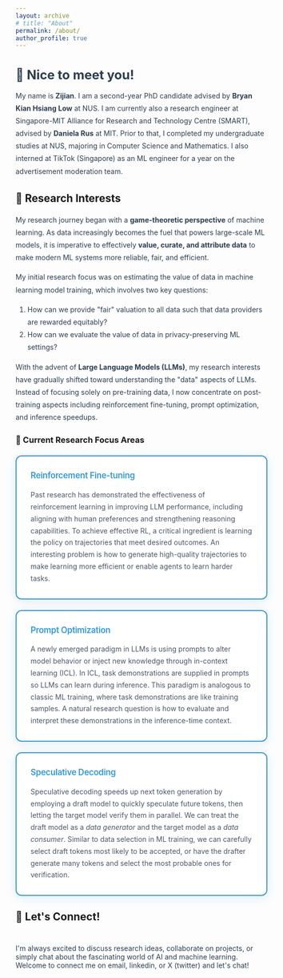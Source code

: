 ```yaml
---
layout: archive
# title: "About"
permalink: /about/
author_profile: true
---
```


<div style="text-align: left; margin-bottom: 2em;">
  <h2 style="color: #2c3e50; font-size: 1.8em; margin-bottom: 0.5em;">👋 Nice to meet you!</h2>
  <p style="font-size: 1em; color: #2c3e50; line-height: 1.8;">
    My name is <strong>Zijian</strong>. I am a second-year PhD candidate advised by <strong>Bryan Kian Hsiang Low</strong> at NUS. 
    I am currently also a research engineer at Singapore-MIT Alliance for Research and Technology Centre (SMART), 
    advised by <strong>Daniela Rus</strong> at MIT. Prior to that, I completed my undergraduate studies at NUS, majoring in Computer Science and Mathematics. I also interned at TikTok (Singapore) as an ML engineer for a year on the advertisement moderation team.
  </p>
</div>

## 🔬 Research Interests

<div style="color: #2c3e50; line-height: 1.8; margin: 1em 0; font-size: 1em;">

My research journey began with a <strong>game-theoretic perspective</strong> of machine learning. As data increasingly becomes the fuel that powers large-scale ML models, it is imperative to effectively <strong>value, curate, and attribute data</strong> to make modern ML systems more reliable, fair, and efficient.

My initial research focus was on estimating the value of data in machine learning model training, which involves two key questions:
1. How can we provide "fair" valuation to all data such that data providers are rewarded equitably?
2. How can we evaluate the value of data in privacy-preserving ML settings?

With the advent of <strong>Large Language Models (LLMs)</strong>, my research interests have gradually shifted toward understanding the "data" aspects of LLMs. Instead of focusing solely on pre-training data, I now concentrate on post-training aspects including reinforcement fine-tuning, prompt optimization, and inference speedups.

</div>

### 🎯 Current Research Focus Areas

<style>
.research-item {
  background: #fff;
  padding: 2em;
  margin: 1.5em 0;
  border-radius: 12px;
  box-shadow: 0 4px 20px rgba(52, 152, 219, 0.15);
  border: 2px solid #3498db;
}

.research-item h4 {
  color: #3498db;
  margin: 0 0 1em 0;
  font-size: 1.2em;
  font-weight: 600;
  letter-spacing: -0.02em;
  background: none;
}

.research-item p {
  line-height: 1.7;
  color: #4a5568;
  margin: 0;
  font-size: 1em;
  font-weight: 400;
}
</style>

<div class="research-item">
  <h4>Reinforcement Fine-tuning</h4>
  <p>
    Past research has demonstrated the effectiveness of reinforcement learning in improving LLM performance, including aligning with human preferences and strengthening reasoning capabilities. To achieve effective RL, a critical ingredient is learning the policy on trajectories that meet desired outcomes. An interesting problem is how to generate high-quality trajectories to make learning more efficient or enable agents to learn harder tasks.
  </p>
</div>

<div class="research-item">
  <h4>Prompt Optimization</h4>
  <p>
    A newly emerged paradigm in LLMs is using prompts to alter model behavior or inject new knowledge through in-context learning (ICL). In ICL, task demonstrations are supplied in prompts so LLMs can learn during inference. This paradigm is analogous to classic ML training, where task demonstrations are like training samples. A natural research question is how to evaluate and interpret these demonstrations in the inference-time context.
  </p>
</div>

<div class="research-item">
  <h4>Speculative Decoding</h4>
  <p>
    Speculative decoding speeds up next token generation by employing a draft model to quickly speculate future tokens, then letting the target model verify them in parallel. We can treat the draft model as a <em>data generator</em> and the target model as a <em>data consumer</em>. Similar to data selection in ML training, we can carefully select draft tokens most likely to be accepted, or have the drafter generate many tokens and select the most probable ones for verification.
  </p>
</div>

## 🌟 Let's Connect!

<div style="text-align: left; margin-top: 3em;">
  <p style="color: #2c3e50; font-size: 1em; margin: 0;">
    I'm always excited to discuss research ideas, collaborate on projects, or simply chat about the fascinating world of AI and machine learning. Welcome to connect me on email, linkedin, or X (twitter) and let's chat!
  </p>
</div>
